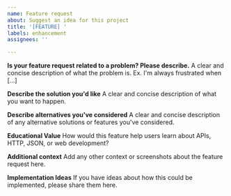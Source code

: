 ```yaml
---
name: Feature request
about: Suggest an idea for this project
title: '[FEATURE] '
labels: enhancement
assignees: ''

---
```


**Is your feature request related to a problem? Please describe.**
A clear and concise description of what the problem is. Ex. I'm always frustrated when [...]

**Describe the solution you'd like**
A clear and concise description of what you want to happen.

**Describe alternatives you've considered**
A clear and concise description of any alternative solutions or features you've considered.

**Educational Value**
How would this feature help users learn about APIs, HTTP, JSON, or web development?

**Additional context**
Add any other context or screenshots about the feature request here.

**Implementation Ideas**
If you have ideas about how this could be implemented, please share them here.